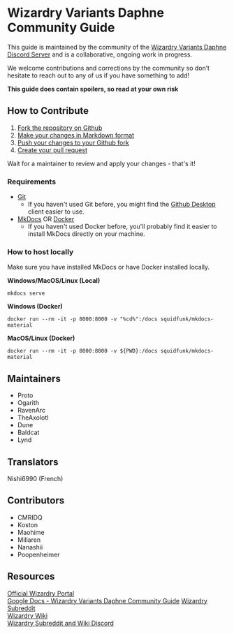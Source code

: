 # Wizardry Variants Daphne Community Guide

This guide is maintained by the community of the [Wizardry Variants Daphne Discord Server](https://discord.gg/YjYmUCkBXK) and is a collaborative, ongoing work in progress.

We welcome contributions and corrections by the community so don’t hesitate to reach out to any of us if you have something to add\!

**This guide does contain spoilers, so read at your own risk**

## How to Contribute

1. [Fork the repository on Github](https://docs.github.com/en/pull-requests/collaborating-with-pull-requests/working-with-forks/fork-a-repo)
1. [Make your changes in Markdown format](https://www.markdownguide.org/basic-syntax/)
1. [Push your changes to your Github fork](https://docs.github.com/en/get-started/using-git/pushing-commits-to-a-remote-repository)
1. [Create your pull request](https://docs.github.com/en/pull-requests/collaborating-with-pull-requests/proposing-changes-to-your-work-with-pull-requests/creating-a-pull-request)

Wait for a maintainer to review and apply your changes - that's it!

### Requirements
 - [Git](https://git-scm.com/)
   - If you haven't used Git before, you might find the [Github Desktop](https://github.com/apps/desktop) client easier to use.
 - [MkDocs](https://www.mkdocs.org/user-guide/installation/) OR [Docker](https://docs.docker.com/engine/)
   - If you haven't used Docker before, you'll probably find it easier to install MkDocs directly on your machine.

### How to host locally

Make sure you have installed MkDocs or have Docker installed locally.

**Windows/MacOS/Linux (Local)**
```
mkdocs serve
```

**Windows (Docker)**
```
docker run --rm -it -p 8000:8000 -v "%cd%":/docs squidfunk/mkdocs-material
```

**MacOS/Linux (Docker)**
```
docker run --rm -it -p 8000:8000 -v ${PWD}:/docs squidfunk/mkdocs-material
```

## Maintainers

- Proto
- Ogarith
- RavenArc
- TheAxolotl
- Dune
- Baldcat
- Lynd

## Translators

Nishi6990 (French)

## Contributors

- CMRIDQ
- Koston
- Maohime
- Millaren
- Nanashii
- Poopenheimer

## Resources

[Official Wizardry Portal](https://wizardry.info/en)  
[Google Docs - Wizardry Variants Daphne Community Guide](https://docs.google.com/document/d/1WoSPMuZe_IOuk9I_qDidcFARhGWorHO9YLONp2dxm70/edit?tab=t.0#heading=h.kf5m90lrs4ob)
[Wizardry Subreddit](https://www.reddit.com/r/wizardry/)  
[Wizardry Wiki](https://wizardry.wiki.gg/wiki/Wizardry_Wiki)  
[Wizardry Subreddit and Wiki Discord](https://discord.gg/cknNfGG7YC)
